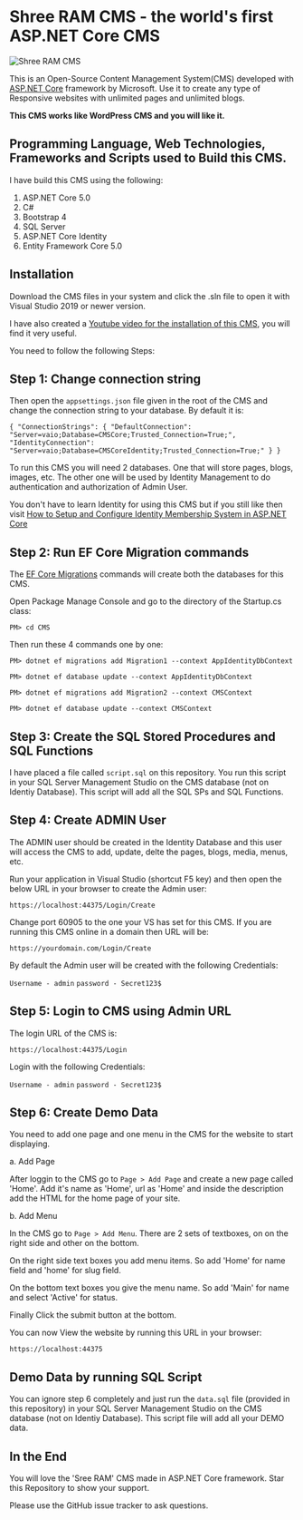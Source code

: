 # Shree RAM CMS - the world's first ASP.NET Core CMS
![Shree RAM CMS](https://raw.githubusercontent.com/yogyogi/ASP.NET-Core-CMS/master/sree-ram-cms.png)

This is an Open-Source Content Management System(CMS) developed with [ASP.NET Core](https://www.yogihosting.com/category/aspnet-core/) framework by Microsoft. Use it to create any type of Responsive websites with unlimited pages and unlimited blogs.

**This CMS works like WordPress CMS and you will like it.**

## Programming Language, Web Technologies, Frameworks and Scripts used to Build this CMS.

I have build this CMS using the following:

1. ASP.NET Core 5.0
2. C#
3. Bootstrap 4
4. SQL Server
5. ASP.NET Core Identity
6. Entity Framework Core 5.0

## Installation

Download the CMS files in your system and click the .sln file to open it with Visual Studio 2019 or newer version. 

I have also created a [Youtube video for the installation of this CMS](https://www.youtube.com/watch?v=_NESt5nQGI4), you will find it very useful.

You need to follow the following Steps:

## Step 1: Change connection string

Then open the `appsettings.json` file given in the root of the CMS and change the connection string to your database. By default it is:

`
{
  "ConnectionStrings": {
    "DefaultConnection": "Server=vaio;Database=CMSCore;Trusted_Connection=True;",
    "IdentityConnection": "Server=vaio;Database=CMSCoreIdentity;Trusted_Connection=True;"
 }
}
`

To run this CMS you will need 2 databases. One that will store pages, blogs, images, etc. The other one will be used by Identity Management to do authentication and authorization of Admin User.

You don't have to learn Identity for using this CMS but if you still like then visit [How to Setup and Configure Identity Membership System in ASP.NET Core](https://www.yogihosting.com/migrations-entity-framework-core/)

## Step 2: Run EF Core Migration commands

The [EF Core Migrations](https://www.yogihosting.com/migrations-entity-framework-core/) commands will create both the databases for this CMS.

Open Package Manage Console and go to the directory of the Startup.cs class:

`PM> cd CMS`

Then run these 4 commands one by one:

`PM> dotnet ef migrations add Migration1 --context AppIdentityDbContext`

`PM> dotnet ef database update --context AppIdentityDbContext`

`PM> dotnet ef migrations add Migration2 --context CMSContext`

`PM> dotnet ef database update --context CMSContext`

## Step 3: Create the SQL Stored Procedures and SQL Functions

I have placed a file called `script.sql` on this repository. You run this script in your SQL Server Management Studio on the CMS database (not on Identiy Database). This script will add all the SQL SPs and SQL Functions.

## Step 4: Create ADMIN User

The ADMIN user should be created in the Identity Database and this user will access the CMS to add, update, delte the pages, blogs, media, menus, etc.

Run your application in Visual Studio (shortcut F5 key) and then open the below URL in your browser to create the Admin user:

`https://localhost:44375/Login/Create`

Change port 60905  to the one your VS has set for this CMS. If you are running this CMS online in a domain then URL will be:

`https://yourdomain.com/Login/Create`

By default the Admin user will be created with the following Credentials:

`Username - admin`
`password - Secret123$`

## Step 5: Login to CMS using Admin URL

The login URL of the CMS is:

`https://localhost:44375/Login`

Login with the following Credentials:

`Username - admin`
`password - Secret123$`

## Step 6: Create Demo Data

You need to add one page and one menu in the CMS for the website to start displaying.

a. Add Page

After loggin to the CMS go to `Page > Add Page` and create a new page called 'Home'. Add it's name as 'Home', url as 'Home' and inside the description add the HTML for the home page of your site.

b. Add Menu

In the CMS go to `Page > Add Menu`. There are 2 sets of textboxes, on on the right side and other on the bottom. 

On the right side text boxes you add menu items. So add 'Home' for name field and 'home' for slug field.

On the bottom text boxes you give the menu name. So add 'Main' for name and select 'Active' for status. 

Finally Click the submit button at the bottom. 

You can now View the website by running this URL in your browser:

`https://localhost:44375`

## Demo Data by running SQL Script

You can ignore step 6 completely and just run the `data.sql` file (provided in this repository) in your SQL Server Management Studio on the CMS database (not on Identiy Database). This script file will add all your DEMO data.

## In the End

You will love the 'Sree RAM' CMS made in ASP.NET Core framework. Star this Repository to show your support. 

Please use the GitHub issue tracker to ask questions.
